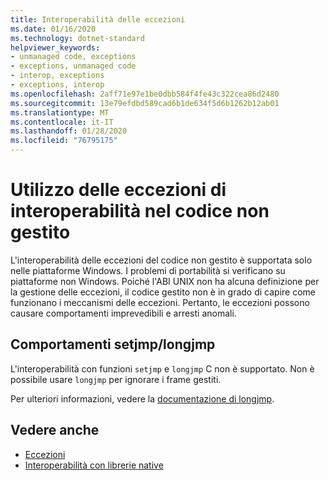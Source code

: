 ```yaml
---
title: Interoperabilità delle eccezioni
ms.date: 01/16/2020
ms.technology: dotnet-standard
helpviewer_keywords:
- unmanaged code, exceptions
- exceptions, unmanaged code
- interop, exceptions
- exceptions, interop
ms.openlocfilehash: 2aff71e97e1be0dbb584f4fe43c322cea86d2480
ms.sourcegitcommit: 13e79efdbd589cad6b1de634f5d6b1262b12ab01
ms.translationtype: MT
ms.contentlocale: it-IT
ms.lasthandoff: 01/28/2020
ms.locfileid: "76795175"
---
```

# <a name="working-with-interop-exceptions-in-unmanaged-code"></a>Utilizzo delle eccezioni di interoperabilità nel codice non gestito

L'interoperabilità delle eccezioni del codice non gestito è supportata solo nelle piattaforme Windows. I problemi di portabilità si verificano su piattaforme non Windows. Poiché l'ABI UNIX non ha alcuna definizione per la gestione delle eccezioni, il codice gestito non è in grado di capire come funzionano i meccanismi delle eccezioni. Pertanto, le eccezioni possono causare comportamenti imprevedibili e arresti anomali.

## <a name="setjmplongjmp-behaviors"></a>Comportamenti setjmp/longjmp

L'interoperabilità con funzioni `setjmp` e `longjmp` C non è supportato. Non è possibile usare `longjmp` per ignorare i frame gestiti.

Per ulteriori informazioni, vedere la [documentazione di longjmp](https://docs.microsoft.com/cpp/c-runtime-library/reference/longjmp).

## <a name="see-also"></a>Vedere anche

- [Eccezioni](index.md)
- [Interoperabilità con librerie native](https://www.mono-project.com/docs/advanced/pinvoke/#runtime-exception-propagation)
